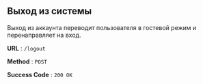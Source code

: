 ## Выход из системы

Выход из аккаунта переводит пользователя в гостевой режим и перенаправляет на вход.

**URL** : `/logout`

**Method** : `POST`

**Success Code** : `200 OK`

